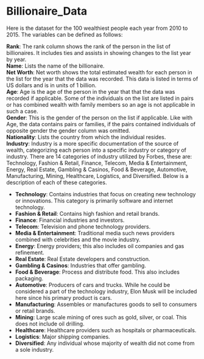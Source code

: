 # Billionaire_Data

Here is the dataset for the 100 wealthiest people each year from 2010 to 2015. The variables can be defined as follows:

**Rank**: The rank column shows the rank of the person in the list of billionaires.
It includes ties and assists in showing changes to the list year by year.  
**Name**: Lists the name of the billionaire.  
**Net Worth**: Net worth shows the total estimated wealth for each person in the
list for the year that the data was recorded. This data is listed in terms of US dollars
and is in units of 1 billion.  
**Age**: Age is the age of the person in the year that that the data was recorded if applicable.
Some of the individuals on the list are listed in pairs or has combined wealth with family
members so an age is not applicable in such a case.  
**Gender**: This is the gender of the person on the list if applicable. Like with Age, the data
contains pairs or families, if the pairs contained individuals of opposite gender
the gender column was omitted.  
**Nationality**: Lists the country from which the individual resides.  
**Industry**: Industry is a more specific documentation of the source of wealth, categorizing each person into a specific industry or category of industry. There are 14 categories of industry utilized by Forbes, these are: Technology, Fashion & Retail, Finance, Telecom, Media & Entertainment, Energy, Real Estate, Gambling & Casinos, Food & Beverage, Automotive, Manufacturing, Mining, Healthcare, Logistics, and Diversified. Below is a description of each of these categories.  
* **Technology**: Contains industries that focus on creating new technology or innovations. This category is primarily software and internet technology.  
* **Fashion & Retail**: Contains high fashion and retail brands.  
* **Finance**: Financial industries and investors.  
* **Telecom**: Television and phone technology providers.  
* **Media & Entertainment**: Traditional media such news providers combined with celebrities and the movie industry.  
* **Energy**: Energy providers; this also includes oil companies and gas refinement.  
* **Real Estate**: Real Estate developers and construction.  
* **Gambling & Casinos**: Industries that offer gambling.  
* **Food & Beverage**: Process and distribute food. This also includes packaging.  
* **Automotive**: Producers of cars and trucks. While he could be considered a part of the technology industry, Elon Musk will be included here since his primary product is cars.  
* **Manufacturing**: Assembles or manufactures goods to sell to consumers or retail brands.  
* **Mining**: Large scale mining of ores such as gold, silver, or coal. This does not include oil drilling.  
* **Healthcare**: Healthcare providers such as hospitals or pharmaceuticals.  
* **Logistics**: Major shipping companies.  
* **Diversified**: Any individual whose majority of wealth did not come from a sole industry.  
